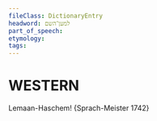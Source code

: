 ```yaml
---
fileClass: DictionaryEntry
headword: למען־השם
part_of_speech: 
etymology: 
tags: 
---
```


WESTERN
========

Lemaan-Haschem! {Sprach-Meister 1742}